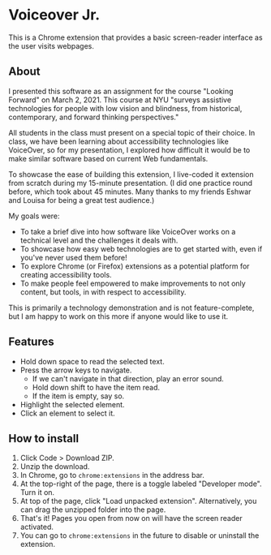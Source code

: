 # Voiceover Jr.

This is a Chrome extension that provides a basic screen-reader interface as the user visits webpages.

## About

I presented this software as an assignment for the course "Looking Forward" on March 2, 2021. This course at NYU "surveys assistive technologies for people with low vision and blindness, from historical, contemporary, and forward thinking perspectives."

All students in the class must present on a special topic of their choice. In class, we have been learning about accessibility technologies like VoiceOver, so for my presentation, I explored how difficult it would be to make similar software based on current Web fundamentals.

To showcase the ease of building this extension, I live-coded it extension from scratch during my 15-minute presentation. (I did one practice round before, which took about 45 minutes. Many thanks to my friends Eshwar and Louisa for being a great test audience.)

My goals were:

- To take a brief dive into how software like VoiceOver works on a technical level and the challenges it deals with.
- To showcase how easy web technologies are to get started with, even if you've never used them before!
- To explore Chrome (or Firefox) extensions as a potential platform for creating accessibility tools.
- To make people feel empowered to make improvements to not only content, but tools, in with respect to accessibility.

This is primarily a technology demonstration and is not feature-complete, but I am happy to work on this more if anyone would like to use it.

## Features

- Hold down space to read the selected text.
- Press the arrow keys to navigate.
  - If we can't navigate in that direction, play an error sound.
  - Hold down shift to have the item read.
  - If the item is empty, say so.
- Highlight the selected element.
- Click an element to select it.

## How to install

1. Click Code > Download ZIP.
2. Unzip the download.
3. In Chrome, go to `chrome:extensions` in the address bar.
4. At the top-right of the page, there is a toggle labeled "Developer mode". Turn it on.
5. At top of the page, click "Load unpacked extension". Alternatively, you can drag the unzipped folder into the page.
6. That's it! Pages you open from now on will have the screen reader activated.
7. You can go to `chrome:extensions` in the future to disable or uninstall the extension.
